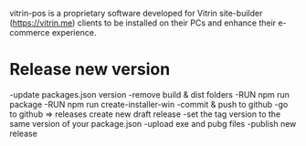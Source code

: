 vitrin-pos is a proprietary software developed for Vitrin site-builder (https://vitrin.me) clients to be installed on their PCs and enhance their e-commerce experience.

# Release new version

-update packages.json version
-remove build & dist folders
-RUN npm run package
-RUN npm run create-installer-win
-commit & push to github
-go to github => releases create new draft release 
-set the tag version to the same version of your package.json
-upload exe and pubg files
-publish new release 